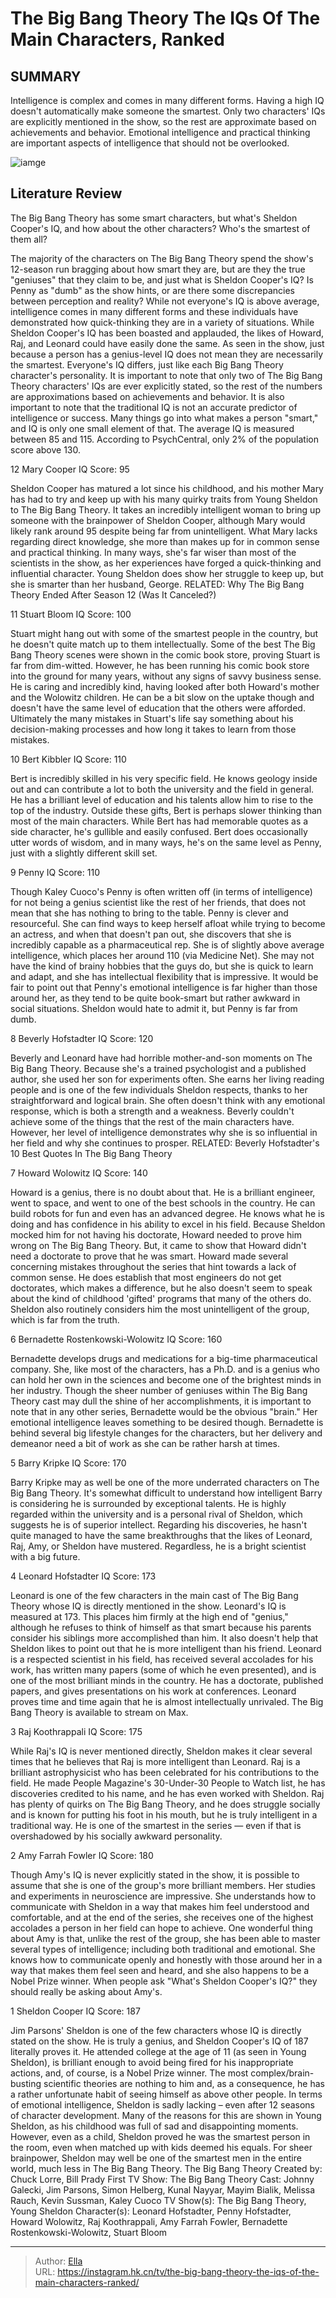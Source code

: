 # The Big Bang Theory The IQs Of The Main Characters, Ranked


## SUMMARY 


 Intelligence is complex and comes in many different forms. Having a high IQ doesn&#39;t automatically make someone the smartest. 
 Only two characters&#39; IQs are explicitly mentioned in the show, so the rest are approximate based on achievements and behavior. 
 Emotional intelligence and practical thinking are important aspects of intelligence that should not be overlooked. 

![iamge](https://static1.srcdn.com/wordpress/wp-content/uploads/2017/06/Big-Bang-Theory-Cast-Picture.jpg)

## Literature Review
The Big Bang Theory has some smart characters, but what&#39;s Sheldon Cooper&#39;s IQ, and how about the other characters? Who&#39;s the smartest of them all?




The majority of the characters on The Big Bang Theory spend the show&#39;s 12-season run bragging about how smart they are, but are they the true &#34;geniuses&#34; that they claim to be, and just what is Sheldon Cooper&#39;s IQ? Is Penny as &#34;dumb&#34; as the show hints, or are there some discrepancies between perception and reality? While not everyone&#39;s IQ is above average, intelligence comes in many different forms and these individuals have demonstrated how quick-thinking they are in a variety of situations. While Sheldon Cooper&#39;s IQ has been boasted and applauded, the likes of Howard, Raj, and Leonard could have easily done the same.
As seen in the show, just because a person has a genius-level IQ does not mean they are necessarily the smartest. Everyone&#39;s IQ differs, just like each Big Bang Theory character&#39;s personality. It is important to note that only two of The Big Bang Theory characters&#39; IQs are ever explicitly stated, so the rest of the numbers are approximations based on achievements and behavior. It is also important to note that the traditional IQ is not an accurate predictor of intelligence or success. Many things go into what makes a person &#34;smart,&#34; and IQ is only one small element of that.
The average IQ is measured between 85 and 115. According to PsychCentral, only 2% of the population score above 130. 










 








 12  Mary Cooper 
IQ Score: 95
        

Sheldon Cooper has matured a lot since his childhood, and his mother Mary has had to try and keep up with his many quirky traits from Young Sheldon to The Big Bang Theory. It takes an incredibly intelligent woman to bring up someone with the brainpower of Sheldon Cooper, although Mary would likely rank around 95 despite being far from unintelligent. What Mary lacks regarding direct knowledge, she more than makes up for in common sense and practical thinking. In many ways, she&#39;s far wiser than most of the scientists in the show, as her experiences have forged a quick-thinking and influential character. Young Sheldon does show her struggle to keep up, but she is smarter than her husband, George.
RELATED: Why The Big Bang Theory Ended After Season 12 (Was It Canceled?)





 11  Stuart Bloom 
IQ Score: 100
        

Stuart might hang out with some of the smartest people in the country, but he doesn&#39;t quite match up to them intellectually. Some of the best The Big Bang Theory scenes were shown in the comic book store, proving Stuart is far from dim-witted. However, he has been running his comic book store into the ground for many years, without any signs of savvy business sense.
He is caring and incredibly kind, having looked after both Howard&#39;s mother and the Wolowitz children. He can be a bit slow on the uptake though and doesn&#39;t have the same level of education that the others were afforded. Ultimately the many mistakes in Stuart&#39;s life say something about his decision-making processes and how long it takes to learn from those mistakes.





 10  Bert Kibbler 
IQ Score: 110
        

Bert is incredibly skilled in his very specific field. He knows geology inside out and can contribute a lot to both the university and the field in general. He has a brilliant level of education and his talents allow him to rise to the top of the industry. Outside these gifts, Bert is perhaps slower thinking than most of the main characters. While Bert has had memorable quotes as a side character, he&#39;s gullible and easily confused. Bert does occasionally utter words of wisdom, and in many ways, he&#39;s on the same level as Penny, just with a slightly different skill set.





 9  Penny 
IQ Score: 110


 







Though Kaley Cuoco&#39;s Penny is often written off (in terms of intelligence) for not being a genius scientist like the rest of her friends, that does not mean that she has nothing to bring to the table. Penny is clever and resourceful. She can find ways to keep herself afloat while trying to become an actress, and when that doesn&#39;t pan out, she discovers that she is incredibly capable as a pharmaceutical rep.
She is of slightly above average intelligence, which places her around 110 (via Medicine Net). She may not have the kind of brainy hobbies that the guys do, but she is quick to learn and adapt, and she has intellectual flexibility that is impressive. It would be fair to point out that Penny&#39;s emotional intelligence is far higher than those around her, as they tend to be quite book-smart but rather awkward in social situations. Sheldon would hate to admit it, but Penny is far from dumb.





 8  Beverly Hofstadter 
IQ Score: 120
        

Beverly and Leonard have had horrible mother-and-son moments on The Big Bang Theory. Because she&#39;s a trained psychologist and a published author, she used her son for experiments often. She earns her living reading people and is one of the few individuals Sheldon respects, thanks to her straightforward and logical brain. She often doesn&#39;t think with any emotional response, which is both a strength and a weakness. Beverly couldn&#39;t achieve some of the things that the rest of the main characters have. However, her level of intelligence demonstrates why she is so influential in her field and why she continues to prosper.
RELATED: Beverly Hofstadter&#39;s 10 Best Quotes In The Big Bang Theory





 7  Howard Wolowitz 
IQ Score: 140
        

Howard is a genius, there is no doubt about that. He is a brilliant engineer, went to space, and went to one of the best schools in the country. He can build robots for fun and even has an advanced degree. He knows what he is doing and has confidence in his ability to excel in his field. Because Sheldon mocked him for not having his doctorate, Howard needed to prove him wrong on The Big Bang Theory. But, it came to show that Howard didn&#39;t need a doctorate to prove that he was smart.
Howard made several concerning mistakes throughout the series that hint towards a lack of common sense. He does establish that most engineers do not get doctorates, which makes a difference, but he also doesn&#39;t seem to speak about the kind of childhood &#39;gifted&#39; programs that many of the others do. Sheldon also routinely considers him the most unintelligent of the group, which is far from the truth.





 6  Bernadette Rostenkowski-Wolowitz 
IQ Score: 160
        

Bernadette develops drugs and medications for a big-time pharmaceutical company. She, like most of the characters, has a Ph.D. and is a genius who can hold her own in the sciences and become one of the brightest minds in her industry. Though the sheer number of geniuses within The Big Bang Theory cast may dull the shine of her accomplishments, it is important to note that in any other series, Bernadette would be the obvious &#34;brain.&#34; Her emotional intelligence leaves something to be desired though. Bernadette is behind several big lifestyle changes for the characters, but her delivery and demeanor need a bit of work as she can be rather harsh at times.





 5  Barry Kripke 
IQ Score: 170
        

Barry Kripke may as well be one of the more underrated characters on The Big Bang Theory. It&#39;s somewhat difficult to understand how intelligent Barry is considering he is surrounded by exceptional talents. He is highly regarded within the university and is a personal rival of Sheldon, which suggests he is of superior intellect. Regarding his discoveries, he hasn&#39;t quite managed to have the same breakthroughs that the likes of Leonard, Raj, Amy, or Sheldon have mustered. Regardless, he is a bright scientist with a big future.





 4  Leonard Hofstadter 
IQ Score: 173


 







Leonard is one of the few characters in the main cast of The Big Bang Theory whose IQ is directly mentioned in the show. Leonard&#39;s IQ is measured at 173. This places him firmly at the high end of &#34;genius,&#34; although he refuses to think of himself as that smart because his parents consider his siblings more accomplished than him. It also doesn&#39;t help that Sheldon likes to point out that he is more intelligent than his friend.
Leonard is a respected scientist in his field, has received several accolades for his work, has written many papers (some of which he even presented), and is one of the most brilliant minds in the country. He has a doctorate, published papers, and gives presentations on his work at conferences. Leonard proves time and time again that he is almost intellectually unrivaled.
The Big Bang Theory is available to stream on Max. 






 3  Raj Koothrappali 
IQ Score: 175


 







While Raj&#39;s IQ is never mentioned directly, Sheldon makes it clear several times that he believes that Raj is more intelligent than Leonard. Raj is a brilliant astrophysicist who has been celebrated for his contributions to the field. He made People Magazine&#39;s 30-Under-30 People to Watch list, he has discoveries credited to his name, and he has even worked with Sheldon. Raj has plenty of quirks on The Big Bang Theory, and he does struggle socially and is known for putting his foot in his mouth, but he is truly intelligent in a traditional way. He is one of the smartest in the series — even if that is overshadowed by his socially awkward personality.





 2  Amy Farrah Fowler 
IQ Score: 180
        

Though Amy&#39;s IQ is never explicitly stated in the show, it is possible to assume that she is one of the group&#39;s more brilliant members. Her studies and experiments in neuroscience are impressive. She understands how to communicate with Sheldon in a way that makes him feel understood and comfortable, and at the end of the series, she receives one of the highest accolades a person in her field can hope to achieve.
One wonderful thing about Amy is that, unlike the rest of the group, she has been able to master several types of intelligence; including both traditional and emotional. She knows how to communicate openly and honestly with those around her in a way that makes them feel seen and heard, and she also happens to be a Nobel Prize winner. When people ask &#34;What&#39;s Sheldon Cooper&#39;s IQ?&#34; they should really be asking about Amy&#39;s.





 1  Sheldon Cooper 
IQ Score: 187


 







Jim Parsons&#39; Sheldon is one of the few characters whose IQ is directly stated on the show. He is truly a genius, and Sheldon Cooper&#39;s IQ of 187 literally proves it. He attended college at the age of 11 (as seen in Young Sheldon), is brilliant enough to avoid being fired for his inappropriate actions, and, of course, is a Nobel Prize winner. The most complex/brain-busting scientific theories are nothing to him and, as a consequence, he has a rather unfortunate habit of seeing himself as above other people.
In terms of emotional intelligence, Sheldon is sadly lacking – even after 12 seasons of character development. Many of the reasons for this are shown in Young Sheldon, as his childhood was full of sad and disappointing moments. However, even as a child, Sheldon proved he was the smartest person in the room, even when matched up with kids deemed his equals. For sheer brainpower, Sheldon may well be one of the smartest men in the entire world, much less in The Big Bang Theory.
               The Big Bang Theory   Created by:   Chuck Lorre, Bill Prady    First TV Show:   The Big Bang Theory    Cast:   Johnny Galecki, Jim Parsons, Simon Helberg, Kunal Nayyar, Mayim Bialik, Melissa Rauch, Kevin Sussman, Kaley Cuoco    TV Show(s):   The Big Bang Theory, Young Sheldon    Character(s):   Leonard Hofstadter, Penny Hofstadter, Howard Wolowitz, Raj Koothrappali, Amy Farrah Fowler, Bernadette Rostenkowski-Wolowitz, Stuart Bloom      

---

> Author: [Ella](https://instagram.hk.cn/)  
> URL: https://instagram.hk.cn/tv/the-big-bang-theory-the-iqs-of-the-main-characters-ranked/  

